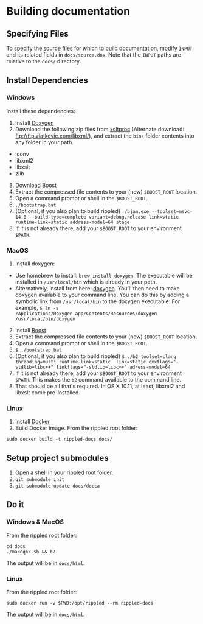 # Building documentation

## Specifying Files

To specify the source files for which to build documentation, modify `INPUT`
and its related fields in `docs/source.dox`. Note that the `INPUT` paths are
relative to the `docs/` directory.

## Install Dependencies

### Windows

Install these dependencies:

1. Install [Doxygen](http://www.stack.nl/~dimitri/doxygen/download.html)
2. Download the following zip files from [xsltproc](https://www.zlatkovic.com/pub/libxml/)
  (Alternate download: ftp://ftp.zlatkovic.com/libxml/),
  and extract the `bin\` folder contents into any folder in your path.
  * iconv
  * libxml2
  * libxslt
  * zlib
3. Download [Boost](http://www.boost.org/users/download/)
  1. Extract the compressed file contents to your (new) `$BOOST_ROOT` location.
  2. Open a command prompt or shell in the `$BOOST_ROOT`.
  3. `./bootstrap.bat`
  4. (Optional, if you also plan to build rippled) `./bjam.exe --toolset=msvc-14.0
   --build-type=complete variant=debug,release link=static runtime-link=static
   address-model=64 stage`
  5. If it is not already there, add your `$BOOST_ROOT` to your environment `$PATH`.

### MacOS

1. Install doxygen:
  * Use homebrew to install: `brew install doxygen`.  The executable will be
    installed in `/usr/local/bin` which is already in your path.
  * Alternatively, install from here: [doxygen](http://www.stack.nl/~dimitri/doxygen/download.html).
    You'll then need to make doxygen available to your command line.  You can
    do this by adding a symbolic link from `/usr/local/bin` to the doxygen
    executable.  For example, `$ ln -s /Applications/Doxygen.app/Contents/Resources/doxygen /usr/local/bin/doxygen`
2. Install [Boost](http://www.boost.org/users/download/)
  1. Extract the compressed file contents to your (new) `$BOOST_ROOT` location.
  2. Open a command prompt or shell in the `$BOOST_ROOT`.
  3. `$ ./bootstrap.bat`
  4. (Optional, if you also plan to build rippled)
     `$ ./b2 toolset=clang threading=multi runtime-link=static  link=static
     cxxflags="-stdlib=libc++" linkflags="-stdlib=libc++" adress-model=64`
  5. If it is not already there, add your `$BOOST_ROOT` to your environment
     `$PATH`.  This makes the `b2` command available to the command line.
3. That should be all that's required.  In OS X 10.11, at least, libxml2 and
   libxslt come pre-installed.

### Linux

1. Install [Docker](https://docs.docker.com/engine/installation/)
2. Build Docker image. From the rippled root folder:
```
sudo docker build -t rippled-docs docs/
```

## Setup project submodules

1. Open a shell in your rippled root folder.
2. `git submodule init`
3. `git submodule update docs/docca`

## Do it

### Windows & MacOS

From the rippled root folder:
```
cd docs
./makeqbk.sh && b2
```
The output will be in `docs/html`.

### Linux

From the rippled root folder:
```
sudo docker run -v $PWD:/opt/rippled --rm rippled-docs
```
The output will be in `docs/html`.
